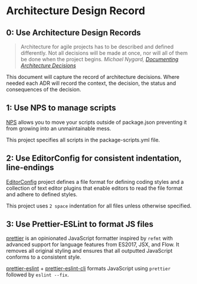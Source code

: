 # Architecture Design Record

## 0: Use Architecture Design Records

> Architecture for agile projects has to be described and defined differently.
> Not all decisions will be made at once, nor will all of them be done when the project begins.
> _Michael Nygard, [Documenting Architecture Decisions][adr]_

This document will capture the record of architecture decisions.
Where needed each ADR will record the context, the decision, the status and consequences of the decision.

[adr]: http://thinkrelevance.com/blog/2011/11/15/documenting-architecture-decisions

## 1: Use NPS to manage scripts

[NPS][nps] allows you to move your scripts outside of package.json preventing it from growing into an unmaintainable mess.

This project specifies all scripts in the package-scripts.yml file.

[nps]: https://www.npmjs.com/package/nps

## 2: Use EditorConfig for consistent indentation, line-endings

[EditorConfig][editorconfig] project defines a file format for defining coding styles and a collection of text editor plugins that enable editors to read the file format and adhere to defined styles.

This project uses `2 space` indentation for all files unless otherwise specified.

[editorconfig]: https://editorconfig.org/

## 3: Use Prettier-ESLint to format JS files

[prettier] is an opinionated JavaScript formatter inspired by `refmt` with advanced support for language features from ES2017, JSX, and Flow. It removes all original styling and ensures that all outputted JavaScript conforms to a consistent style.

[prettier-eslint] + [prettier-eslint-cli] formats JavaScript using `prettier` followed by `eslint --fix`.

[prettier]: https://github.com/prettier/prettier
[prettier-eslint]: https://github.com/prettier/prettier-eslint
[prettier-eslint-cli]: https://github.com/prettier/prettier-eslint-cli

